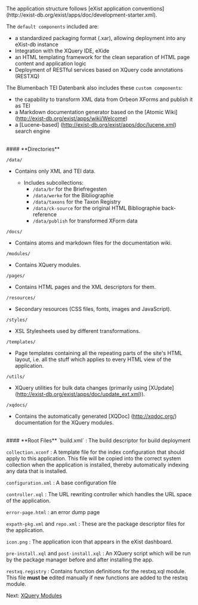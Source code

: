 <br/>
The application structure follows [eXist application conventions] (http://exist-db.org/exist/apps/doc/development-starter.xml).

The `default components` included are:

* a standardized packaging format (.xar), allowing deployment into any eXist-db instance
* Integration with the XQuery IDE, eXide
* an HTML templating framework for the clean separation of HTML page content and application logic
* Deployment of RESTful services based on XQuery code annotations (RESTXQ)

The Blumenbach TEI Datenbank also includes these `custom components`:

* the capability to transform XML data from Orbeon XForms and publish it as TEI
* a Markdown documentation generator based on the [Atomic Wiki] (http://exist-db.org/exist/apps/wiki/Welcome)
* a [Lucene-based] (http://exist-db.org/exist/apps/doc/lucene.xml) search engine
 
 <br/>
 #### **Directories**

`/data/`

* Contains only XML and TEI data.
 
    * Includes subcollections:
        * `/data/br` for the Briefregesten 
        * `/data/werke` for the Bibliographie 
        * `/data/taxons` for the Taxon Registry 
        * `/data/ck-source` for the original HTML Bibliographie back-reference 
        * `/data/publish` for transformed XForm data

`/docs/`

* Contains atoms and markdown files for the documentation wiki.

`/modules/`

* Contains XQuery modules. 

`/pages/`

* Contains HTML pages and the XML descriptors for them.

`/resources/`

* Secondary resources (CSS files, fonts, images and JavaScript).

`/styles/`

* XSL Stylesheets used by different transformations.

`/templates/`

* Page templates containing all the repeating parts of the site's HTML layout, i.e. all the stuff which applies to every HTML view of the application.

`/utils/`

* XQuery utilities for bulk data changes (primarily using [XUpdate] (http://exist-db.org/exist/apps/doc/update_ext.xml)).

`/xqdocs/`

* Contains the automatically generated [XQDoc] (http://xqdoc.org/) documentation for the XQuery modules.

<br/>
#### **Root Files**
`build.xml` : The build descriptor for build deployment

`collection.xconf` : A template file for the index configuration that should apply to this application. This file will be copied into the correct system collection when the application is installed, thereby automatically indexing any data that is installed.

`configuration.xml` : A base configuration file

`controller.xql` : The URL rewriting controller which handles the URL space of the application.

`error-page.html` : an error dump page

`expath-pkg.xml` and `repo.xml` : These are the package descriptor files for the application. 

`icon.png` : The application icon that appears in the eXist dashboard.

`pre-install.xql` and `post-install.xql` : An XQuery script which will be run by the package manager before and after installing the app. 

`restxq.registry` : Contains function definitions for the restxq.xql module.  This file **must be** edited manually if new functions are added to the restxq module.

Next: [XQuery Modules](modules)